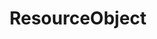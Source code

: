 ---
title: ResourceObject
taxonomy:
    category:
        - docs
visible: true
highlight:
    enabled: false
---